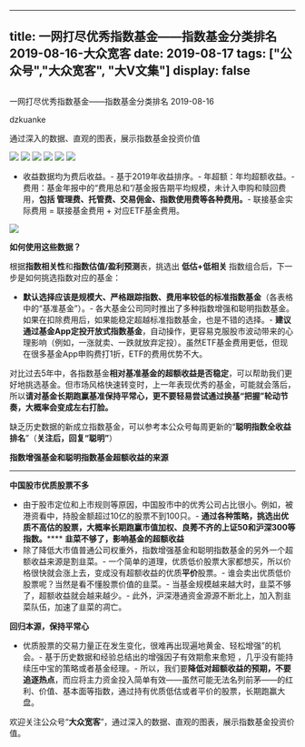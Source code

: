 
---
title:   一网打尽优秀指数基金——指数基金分类排名 2019-08-16-大众宽客
date: 2019-08-17
tags: ["公众号","大众宽客", "大V文集"]
display: false
---


## 



一网打尽优秀指数基金——指数基金分类排名 2019-08-16




dzkuanke




通过深入的数据、直观的图表，展示指数基金投资价值




<img class="rich_pages" data-ratio="1.5628865979381443" data-s="300,640" src="https://mmbiz.qpic.cn/mmbiz_png/PKw3FQPmhIjzfzsQ8rL9HT1TBd44TaJ6mKKicicYiar114ySUIFsPpNpJCtfAYvmo1DBtJxwQw29wkbPDB1Xicbudg/640?wx_fmt=png" data-type="png" data-w="970" style="">

<img class="rich_pages" data-ratio="1.0987654320987654" data-s="300,640" src="https://mmbiz.qpic.cn/mmbiz_png/PKw3FQPmhIjzfzsQ8rL9HT1TBd44TaJ6aDnzjsymz599hxPib9QDbRBo9WxOk5IynvDuZNA6zEYl5OPeI8MD0Cg/640?wx_fmt=png" data-type="png" data-w="972" style="">

<img class="rich_pages" data-ratio="1.3184584178498986" data-s="300,640" src="https://mmbiz.qpic.cn/mmbiz_png/PKw3FQPmhIjzfzsQ8rL9HT1TBd44TaJ6MGomciceq25HGF8hdCiaicvdYxibXaFAibJef9uehIKfiacyODcNbm3TnH9Q/640?wx_fmt=png" data-type="png" data-w="986" style="">

<img class="rich_pages" data-ratio="1.196319018404908" data-s="300,640" src="https://mmbiz.qpic.cn/mmbiz_png/PKw3FQPmhIjzfzsQ8rL9HT1TBd44TaJ6GamLTAhApQMfwuxtc85neYrYAibRuGOT7VJLe2uJhffAJYXZYuAAPRw/640?wx_fmt=png" data-type="png" data-w="978" style="text-align: center;white-space: normal;">

<img class="rich_pages" data-ratio="0.9207317073170732" data-s="300,640" src="https://mmbiz.qpic.cn/mmbiz_png/PKw3FQPmhIjzfzsQ8rL9HT1TBd44TaJ6FS0uEJa8snaavw38xAM1KaM7uXnBicaLHqnjxtJSSN4EF1poE3HuHOQ/640?wx_fmt=png" data-type="png" data-w="984" style="text-align: center;white-space: normal;">

<img class="rich_pages" data-ratio="0.7914110429447853" data-s="300,640" src="https://mmbiz.qpic.cn/mmbiz_png/PKw3FQPmhIjzfzsQ8rL9HT1TBd44TaJ67m3Me9U58evzcSJRCqsvZS8EM3c9Nddk65fm1VGso3rwqicJT4WhErg/640?wx_fmt=png" data-type="png" data-w="978" style="text-align: center;white-space: normal;">


- 收益数据均为费后收益。- 基于2019年收益排序。- 年超额：年均超额收益。- 费用：基金年报中的“费用总和”/基金报告期平均规模，未计入申购和赎回费用，**包括 管理费、托管费、交易佣金、指数使用费等各种费用。**- 联接基金实际费用 = 联接基金费用 + 对应ETF基金费用。


<img class="rich_pages" data-ratio="0.3739352640545145" data-s="300,640" src="https://mmbiz.qpic.cn/mmbiz_png/PKw3FQPmhIjRfZpR3LYic93G9bLic2bFpgJnJdJe0VWH3Z1CpISTgM0CNibDTEC3icib110gqMOxNWdic0SBNgsAz5kg/640?wx_fmt=png" data-type="png" data-w="1174" style=""/>





**如何使用这些数据？**



根据**指数相关性**和**指数估值/盈利预测**表，挑选出&nbsp;**低估+低相关** 指数组合后，下一步是如何挑选指数对应的基金：
- **默认选择应该是规模大、严格跟踪指数、费用率较低的标准指数基金**（各表格中的“基准基金”）。- 各大基金公司同时推出了多种指数增强和聪明指数基金。如果在扣除费用后，如果能稳定超越标准指数基金，也是不错的选择。- **建议通过基金App定投开放式指数基金**，自动操作，更容易克服股市波动带来的心理影响（例如，一涨就卖、一跌就放弃定投）。虽然ETF基金费用更低，但现在很多基金App申购费打1折，ETF的费用优势不大。


对比过去5年中，各指数基金**相对基准基金的超额收益是否稳定**<h-char unicode="ff0c" class="" style="max-width: 100%;box-sizing: border-box !important;word-wrap: break-word !important;">，</h-char>可以帮助我们更好地挑选基金。但市场风格快速转变时，上一年表现优秀的基金，可能就会落后，所以**请对基金长期跑赢基准保持平常心，更不要轻易尝试通过换基“把握”轮动节奏，大概率会变成左右打脸。**



缺乏历史数据的新成立指数基金，可以参考本公众号每周更新的“**聪明指数全收益排名**”（**关注后，回复“聪明”**）





**指数增强基金和聪明指数基金超额收益的来源**

****

**中国股市优质股票不多**
- 由于股市定位和上市规则等原因，中国股市中的优秀公司占比很小。例如，被港资看中，持股金额超过10亿的股票不到100只。- **通过各种策略，挑选出优质不高估的股票，大概率长期跑赢市值加权、良莠不齐的上证50和沪深300等指数。******
**韭菜不够了，影响基金的超额收益**
- 除了降低大市值普通公司权重外，指数增强基金和聪明指数基金的另外一个超额收益来源是割韭菜。- 一个简单的道理，优质低价股票大家都想买，所以价格很快就会涨上去，变成没有超额收益的优质**平价**股票。- 谁会卖出优质低价股票呢？当然是看不懂股票价值的韭菜。- 当基金规模越来越大时，韭菜不够了，超额收益就会越来越少。- 此外，沪深港通资金源源不断北上，加入割韭菜队伍，加速了韭菜的凋亡。


**回归本源，保持平常心**
- 优质股票的交易力量正在发生变化，很难再出现遍地黄金、轻松增强”的机会。- 基于历史数据和经验总结出的增强因子有效期愈来愈短 ，几乎没有能持续压中宝的策略或者基金经理。- 所以，我们要**降低对超额收益的预期，不要追逐热点**，而应将主力资金投入简单有效——虽然可能无法名列前茅——的红利、价值、基本面等指数，通过持有优质低估或者平价的股票，长期跑赢大盘。


欢迎关注公众号“**大众宽客**”，通过深入的数据、直观的图表，展示指数基金投资价值。








